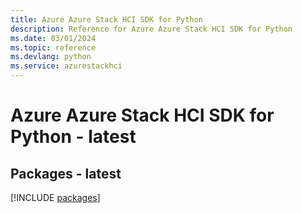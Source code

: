 ```yaml
---
title: Azure Azure Stack HCI SDK for Python
description: Reference for Azure Azure Stack HCI SDK for Python
ms.date: 03/01/2024
ms.topic: reference
ms.devlang: python
ms.service: azurestackhci
---
```

# Azure Azure Stack HCI SDK for Python - latest
## Packages - latest
[!INCLUDE [packages](azure-stack-hci-index.md)]